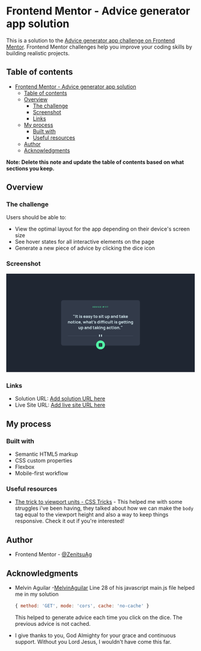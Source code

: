 # Frontend Mentor - Advice generator app solution

This is a solution to the [Advice generator app challenge on Frontend Mentor](https://www.frontendmentor.io/challenges/advice-generator-app-QdUG-13db). Frontend Mentor challenges help you improve your coding skills by building realistic projects.

## Table of contents

- [Frontend Mentor - Advice generator app solution](#frontend-mentor---advice-generator-app-solution)
  - [Table of contents](#table-of-contents)
  - [Overview](#overview)
    - [The challenge](#the-challenge)
    - [Screenshot](#screenshot)
    - [Links](#links)
  - [My process](#my-process)
    - [Built with](#built-with)
    - [Useful resources](#useful-resources)
  - [Author](#author)
  - [Acknowledgments](#acknowledgments)

**Note: Delete this note and update the table of contents based on what sections you keep.**

## Overview

### The challenge

Users should be able to:

- View the optimal layout for the app depending on their device's screen size
- See hover states for all interactive elements on the page
- Generate a new piece of advice by clicking the dice icon

### Screenshot

![](./images/screenshot.png)

### Links

- Solution URL: [Add solution URL here](https://your-solution-url.com)
- Live Site URL: [Add live site URL here](https://your-live-site-url.com)

## My process

### Built with

- Semantic HTML5 markup
- CSS custom properties
- Flexbox
- Mobile-first workflow

### Useful resources

- [The trick to viewport units - CSS Tricks](https://css-tricks.com/the-trick-to-viewport-units-on-mobile/) - This helped me with some struggles i've been having, they talked about how we can make the `body` tag equal to the viewport height and also a way to keep things responsive. Check it out if you're interested!

## Author

- Frontend Mentor - [@ZenitsuAg](https://www.frontendmentor.io/profile/ZenitsuAg)

## Acknowledgments

- Melvin Aguilar -[MelvinAguilar](https://github.com/MelvinAguilar) Line 28 of his javascript main.js file helped me in my solution
  ```js
  { method: 'GET', mode: 'cors', cache: 'no-cache' }
  ```
  This helped to generate advice each time you click on the dice. The previous advice is not cached.
  
- I give thanks to you, God Almighty for your grace and continuous support. Without you Lord Jesus, I wouldn't have come this far.